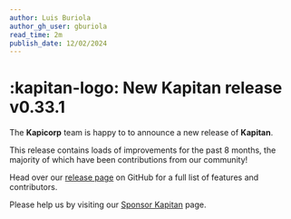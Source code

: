 ```yaml
---
author: Luis Buriola
author_gh_user: gburiola
read_time: 2m
publish_date: 12/02/2024
---
```


# :kapitan-logo: New **Kapitan** release  v0.33.1

The **Kapicorp** team is happy to to announce a new release of **Kapitan**.

This release contains loads of improvements for the past 8 months, the majority of which have been contributions from our community!

Head over our [release page](https://github.com/kapicorp/kapitan/releases/tag/v0.33.1) on GitHub for a full list of features and contributors.

Please help us by visiting our [Sponsor Kapitan](../contribute/sponsor.md) page.
